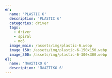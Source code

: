 ```yaml
---
en:
  name: 'PLASTIC 6'
  description: 'PLASTIC 6'
  categories: driver
  tags:
    - driver
    - spiral
    - no5
  image_main: /assets/img/plastic-6.webp
  image_150: /assets/img/plastic-6-150x150.webp
  image_300: /assets/img/plastic-6-300x300.webp
el:
  name: 'ΠΛΑΣΤΙΚΟ 6'
  description: 'ΠΛΑΣΤΙΚΟ 6'
---
```

